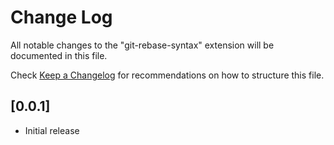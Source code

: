 # Change Log

All notable changes to the "git-rebase-syntax" extension will be documented in this file.

Check [Keep a Changelog](http://keepachangelog.com/) for recommendations on how to structure this file.

## [0.0.1]

- Initial release